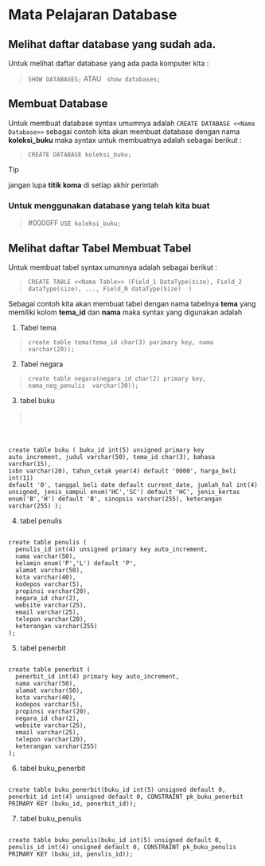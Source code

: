# Mata Pelajaran Database
## Melihat daftar database yang sudah ada.
Untuk melihat daftar database yang ada pada komputer kita :
> ```SHOW DATABASES;``` ATAU  ``` show databases;```

## Membuat Database
Untuk membuat database syntax umumnya adalah ```CREATE DATABASE <<Nama Database>>``` sebagai contoh kita akan membuat database dengan nama <b> koleksi_buku </b> maka syntax untuk membuatnya adalah sebagai berikut :
>```CREATE DATABASE koleksi_buku; ```

>[!TIP]
>jangan lupa <b>titik koma</b> di setiap akhir perintah
### Untuk menggunakan database yang telah kita buat
>#0000FF ```USE koleksi_buku; ``` 
## Melihat daftar Tabel Membuat Tabel
Untuk membuat tabel syntax umumnya adalah sebagai berikut :
> ```CREATE TABLE <<Nama Table>> (Field_1 DataType(size), Field_2 dataType(size), ..., Field_N dataType(Size)  )```

Sebagai contoh kita akan membuat tabel dengan nama tabelnya **tema** yang memiliki kolom **tema_id** dan **nama** maka syntax yang digunakan adalah

1. Tabel tema
> ```create table tema(tema_id char(3) parimary key, nama varchar(20));```

2. Tabel negara
> ```create table negara(negara_id char(2) primary key, nama_neg_penulis  varchar(30));```

3. tabel buku
> <code>
create table buku (
  buku_id int(5) unsigned primary key auto_increment,
  judul varchar(50),
  tema_id char(3),
  bahasa varchar(15),
  isbn varchar(20),
  tahun_cetak year(4) default '0000',
  harga_beli int(11) default '0',
  tanggal_beli date default current_date,
  jumlah_hal int(4) unsigned,
  jenis_sampul enum('HC','SC') default 'HC',
  jenis_kertas enum('B','H') default 'B',
  sinopsis varchar(255),
  keterangan varchar(255)
);
</code>

4. tabel penulis
<code>
create table penulis (
  penulis_id int(4) unsigned primary key auto_increment,
  nama varchar(50),
  kelamin enum('P','L') default 'P',
  alamat varchar(50),
  kota varchar(40),
  kodepos varchar(5),
  propinsi varchar(20),
  negara_id char(2),
  website varchar(25),
  email varchar(25),
  telepon varchar(20),
  keterangan varchar(255)
);
</code>

5. tabel penerbit
<code>
create table penerbit (
  penerbit_id int(4) primary key auto_increment,
  nama varchar(50),
  alamat varchar(50),
  kota varchar(40),
  kodepos varchar(5),
  propinsi varchar(20),
  negara_id char(2),
  website varchar(25),
  email varchar(25),
  telepon varchar(20),
  keterangan varchar(255)
);
</code>

6. tabel buku_penerbit
<code>
create table buku_penerbit(buku_id int(5) unsigned default 0, penerbit_id int(4) unsigned default 0, CONSTRAINT pk_buku_penerbit PRIMARY KEY (buku_id, penerbit_id));
</code>

7. tabel buku_penulis
<code>
create table buku_penulis(buku_id int(5) unsigned default 0, penulis_id int(4) unsigned default 0, CONSTRAINT pk_buku_penulis PRIMARY KEY (buku_id, penulis_id));
</code>
